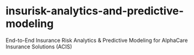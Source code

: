# insurisk-analytics-and-predictive-modeling
End-to-End Insurance Risk Analytics &amp; Predictive Modeling for  AlphaCare Insurance Solutions (ACIS) 
